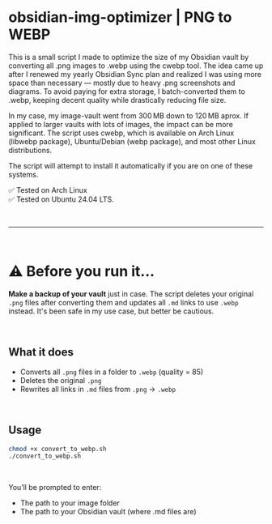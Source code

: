 # obsidian-img-optimizer | PNG to WEBP

This is a small script I made to optimize the size of my Obsidian vault by converting all .png images to .webp using the cwebp tool. The idea came up after I renewed my yearly Obsidian Sync plan and realized I was using more space than necessary — mostly due to heavy .png screenshots and diagrams. To avoid paying for extra storage, I batch-converted them to .webp, keeping decent quality while drastically reducing file size.

In my case, my image-vault went from 300 MB down to 120 MB aprox. If applied to larger vaults with lots of images, the impact can be more significant.
The script uses cwebp, which is available on Arch Linux (libwebp package), Ubuntu/Debian (webp package), and most other Linux distributions. 

The script will attempt to install it automatically if you are on one of these systems.

✅ Tested on Arch Linux <br>
✅ Tested on Ubuntu 24.04 LTS.

<br>

---

<br>

# ⚠️ Before you run it...

**Make a backup of your vault** just in case. The script deletes your original `.png` files after converting them and updates all `.md` links to use `.webp` instead. It's been safe in my use case, but better be cautious.

<br>



## What it does

- Converts all `.png` files in a folder to `.webp` (quality = 85)
- Deletes the original `.png`
- Rewrites all links in `.md` files from `.png` → `.webp`

<br>


## Usage

```bash
chmod +x convert_to_webp.sh
./convert_to_webp.sh
```

<br>

You’ll be prompted to enter: <br>
- The path to your image folder
- The path to your Obsidian vault (where .md files are)


